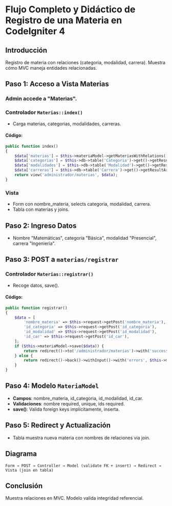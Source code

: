 # Flujo Completo y Didáctico de Registro de una Materia en CodeIgniter 4

## Introducción

Registro de materia con relaciones (categoria, modalidad, carrera). Muestra cómo MVC maneja entidades relacionadas.

## Paso 1: Acceso a Vista Materias

### Admin accede a "Materias".

### Controlador `Materias::index()`
- Carga materias, categorias, modalidades, carreras.

#### Código:
```php
public function index()
{
    $data['materias'] = $this->materiaModel->getMateriasWithRelations();
    $data['categorias'] = $this->db->table('Categoria')->get()->getResultArray();
    $data['modalidades'] = $this->db->table('Modalidad')->get()->getResultArray();
    $data['carreras'] = $this->db->table('Carrera')->get()->getResultArray();
    return view('administrador/materias', $data);
}
```

### Vista
- Form con nombre_materia, selects categoria, modalidad, carrera.
- Tabla con materias y joins.

## Paso 2: Ingreso Datos

- Nombre "Matemáticas", categoria "Básica", modalidad "Presencial", carrera "Ingeniería".

## Paso 3: POST a `materias/registrar`

### Controlador `Materias::registrar()`
- Recoge datos, save().

#### Código:
```php
public function registrar()
{
    $data = [
        'nombre_materia' => $this->request->getPost('nombre_materia'),
        'id_categoria' => $this->request->getPost('id_categoria'),
        'id_modalidad' => $this->request->getPost('id_modalidad'),
        'id_car' => $this->request->getPost('id_car'),
    ];
    if ($this->materiaModel->save($data)) {
        return redirect()->to('/administrador/materias')->with('success', 'Materia registrada.');
    } else {
        return redirect()->back()->withInput()->with('errors', $this->materiaModel->errors());
    }
}
```

## Paso 4: Modelo `MateriaModel`

- **Campos**: nombre_materia, id_categoria, id_modalidad, id_car.
- **Validaciones**: nombre required, unique, ids required.
- **save()**: Valida foreign keys implícitamente, inserta.

## Paso 5: Redirect y Actualización

- Tabla muestra nueva materia con nombres de relaciones via join.

## Diagrama

```
Form → POST → Controller → Model (validate FK + insert) → Redirect → Vista (join en tabla)
```

## Conclusión

Muestra relaciones en MVC. Modelo valida integridad referencial.
